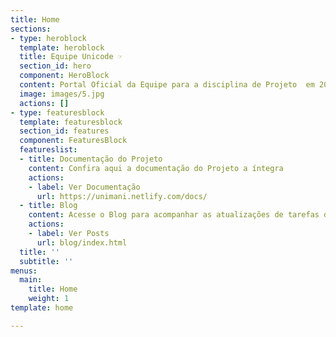 ```yaml
---
title: Home
sections:
- type: heroblock
  template: heroblock
  title: Equipe Unicode ☞
  section_id: hero
  component: HeroBlock
  content: Portal Oficial da Equipe para a disciplina de Projeto  em 2019.2
  image: images/5.jpg
  actions: []
- type: featuresblock
  template: featuresblock
  section_id: features
  component: FeaturesBlock
  featureslist:
  - title: Documentação do Projeto
    content: Confira aqui a documentação do Projeto a íntegra
    actions:
    - label: Ver Documentação
      url: https://unimani.netlify.com/docs/
  - title: Blog
    content: Acesse o Blog para acompanhar as atualizações de tarefas da equipe.
    actions:
    - label: Ver Posts
      url: blog/index.html
  title: ''
  subtitle: ''
menus:
  main:
    title: Home
    weight: 1
template: home

---
```

